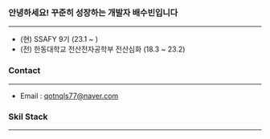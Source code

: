 ### 안녕하세요! 꾸준히 성장하는 개발자 배수빈입니다
------------------
- (현) SSAFY 9기 (23.1 ~ )
- (전) 한동대학교 전산전자공학부 전산심화 (18.3 ~ 23.2)

### Contact 
-----------------
- Email : qotnqls77@naver.com

### Skil Stack
----------------


